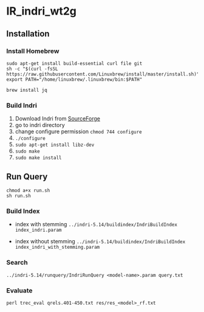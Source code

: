 # IR_indri_wt2g

## Installation

### Install Homebrew

```
sudo apt-get install build-essential curl file git
sh -c "$(curl -fsSL https://raw.githubusercontent.com/Linuxbrew/install/master/install.sh)"
export PATH="/home/linuxbrew/.linuxbrew/bin:$PATH"

brew install jq
```

### Build Indri

1. Download Indri from [SourceForge](#https://sourceforge.net/projects/lemur/files/lemur/)
2. go to indri directory
3. change configure permission
   `chmod 744 configure`
4. `./configure`
5. `sudo apt-get install libz-dev`
6. `sudo make`
7. `sudo make install`

## Run Query

```
chmod a+x run.sh
sh run.sh
```

### Build Index

- index with stemming
  `../indri-5.14/buildindex/IndriBuildIndex index_indri.param`

- index without stemming
  `../indri-5.14/buildindex/IndriBuildIndex index_indri_with_stemming.param`

### Search

`../indri-5.14/runquery/IndriRunQuery <model-name>.param query.txt `

### Evaluate

`perl trec_eval qrels.401-450.txt res/res_<model>_rf.txt`
